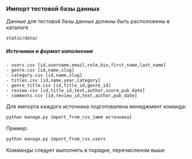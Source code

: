 ### Импорт тестовой базы данных
Данные для тестовой базы данных должны быть расположены в каталоге
```
static/data/
```
##### Источники и формат наполнения
	- users.csv [id,username,email,role,bio,first_name,last_name]
	- genre.csv [id,name,slug]
	- category.csv [id,name,slug]
	- titles.csv [id,name,year,category]
	- genre_title.csv [id,title_id,genre_id]
	- review.csv [id,title_id,text,author,score,pub_date]
	- comments.csv [id,review_id,text,author,pub_date]

Для импорта каждого источника подготовалена менеджмент команда:
```python
python manage.py import_from_csv_{имя источника}
```

Пример:
```python
python manage.py import_from_csv_users
```

Комманды следует выполнять в порядке, перечисленом выше